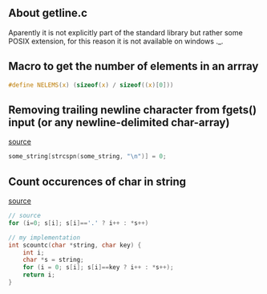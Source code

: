 ## About getline.c
Aparently it is not explicitly part of the standard library but rather some POSIX extension,
for this reason it is not available on windows ._.


## Macro to get the number of elements in an arrray
```c
#define NELEMS(x) (sizeof(x) / sizeof((x)[0]))

```

## Removing trailing newline character from fgets() input (or any newline-delimited char-array)
[source](https://stackoverflow.com/questions/2693776/removing-trailing-newline-character-from-fgets-input)
```c
some_string[strcspn(some_string, "\n")] = 0;

```

## Count occurences of char in string
[source](https://stackoverflow.com/questions/4235519/counting-number-of-occurrences-of-a-char-in-a-string-in-c/4235545)
```c
// source
for (i=0; s[i]; s[i]=='.' ? i++ : *s++)

// my implementation
int scountc(char *string, char key) {
    int i;
    char *s = string;
    for (i = 0; s[i]; s[i]==key ? i++ : *s++);
    return i;
}


```